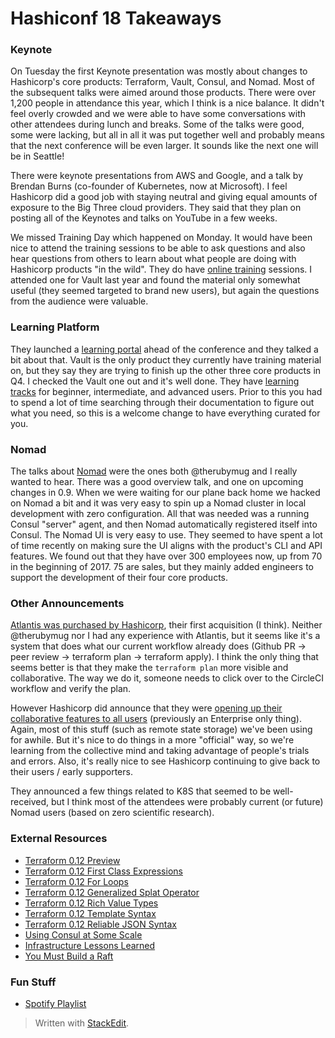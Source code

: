 # Hashiconf 18 Takeaways

### Keynote
On Tuesday the first Keynote presentation was mostly about changes to Hashicorp's core products: Terraform, Vault, Consul, and Nomad. Most of the subsequent talks were aimed around those products. There were over 1,200 people in attendance this year, which I think is a nice balance. It didn't feel overly crowded and we were able to have some conversations with other attendees during lunch and breaks. Some of the talks were good, some were lacking, but all in all it was put together well and probably means that the next conference will be even larger. It sounds like the next one will be in Seattle!

There were keynote presentations from AWS and Google, and a talk by Brendan Burns (co-founder of Kubernetes, now at Microsoft). I feel Hashicorp did a good job with staying neutral and giving equal amounts of exposure to the Big Three cloud providers. They said that they plan on posting all of the Keynotes and talks on YouTube in a few weeks.

We missed Training Day which happened on Monday. It would have been nice to attend the training sessions to be able to ask questions and also hear questions from others to learn about what people are doing with Hashicorp products "in the wild". They do have [online training](https://www.hashicorp.com/training) sessions. I attended one for Vault last year and found the material only somewhat useful (they seemed targeted to brand new users), but again the questions from the audience were valuable.

### Learning Platform
They launched a [learning portal](https://www.hashicorp.com/blog/hashicorp-learn-platform-with-vault) ahead of the conference and they talked a bit about that. Vault is the only product they currently have training material on, but they say they are trying to finish up the other three core products in Q4. I checked the Vault one out and it's well done. They have [learning tracks](https://learn.hashicorp.com/) for beginner, intermediate, and advanced users. Prior to this you had to spend a lot of time searching through their documentation to figure out what you need, so this is a welcome change to have everything curated for you.

### Nomad
The talks about [Nomad](https://www.nomadproject.io/) were the ones both @therubymug and I really wanted to hear. There was a good overview talk, and one on upcoming changes in 0.9. When we were waiting for our plane back home we hacked on Nomad a bit and it was very easy to spin up a Nomad cluster in local development with zero configuration. All that was needed was a running Consul "server" agent, and then Nomad automatically registered itself into Consul. The Nomad UI is very easy to use. They seemed to have spent a lot of time recently on making sure the UI aligns with the product's CLI and API features. We found out that they have over 300 employees now, up from 70 in the beginning of 2017. 75 are sales, but they mainly added engineers to support the development of their four core products.

### Other Announcements
[Atlantis was purchased by Hashicorp](https://medium.com/runatlantis/joining-hashicorp-200ee9572dc5), their first acquisition (I think). Neither @therubymug nor I had any experience with Atlantis, but it seems like it's a system that does what our current workflow already does (Github PR -> peer review -> terraform plan -> terraform apply). I think the only thing that seems better is that they make the `terraform plan` more visible and collaborative. The way we do it, someone needs to click over to the CircleCI workflow and verify the plan. 

However Hashicorp did announce that they were [opening up their collaborative features to all users](https://www.hashicorp.com/blog/terraform-collaboration-for-everyone) (previously an Enterprise only thing). Again, most of this stuff (such as remote state storage) we've been using for awhile. But it's nice to do things in a more "official" way, so we're learning from the collective mind and taking advantage of people's trials and errors. Also, it's really nice to see Hashicorp continuing to give back to their users / early supporters.

They announced a few things related to K8S that seemed to be well-received, but I think most of the attendees were probably current (or future) Nomad users (based on zero scientific research).

### External Resources
* [Terraform 0.12 Preview](https://www.hashicorp.com/blog/terraform-0-1-2-preview)
* [Terraform 0.12 First Class Expressions](https://www.hashicorp.com/blog/terraform-0-12-preview-first-class-expressions)
* [Terraform 0.12 For Loops](https://www.hashicorp.com/blog/hashicorp-terraform-0-12-preview-for-and-for-each)
* [Terraform 0.12 Generalized Splat Operator](https://www.hashicorp.com/blog/terraform-0-12-generalized-splat-operator)
* [Terraform 0.12 Rich Value Types](https://www.hashicorp.com/blog/terraform-0-12-rich-value-types)
* [Terraform 0.12 Template Syntax](https://www.hashicorp.com/blog/terraform-0-12-template-syntax)
* [Terraform 0.12 Reliable JSON Syntax](https://www.hashicorp.com/blog/terraform-0-12-reliable-json-syntax)
* [Using Consul at Some Scale](https://ashald.net/using-consul-at-some-scale/)
* [Infrastructure Lessons Learned](https://www.slideshare.net/brikis98/lessons-learned-from-writing-over-300000-lines-of-infrastructure-code-120597849)
* [You Must Build a Raft](https://catonacomputer.com/slides/youmustbuildaraft.pdf)

### Fun Stuff
* [Spotify Playlist](https://open.spotify.com/playlist/0GFOgzVhXdugWCu1es32ni)

> Written with [StackEdit](https://stackedit.io/).
